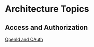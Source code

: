 # Architecture Topics

## Access and Authorization

[OpenId and OAuth](https://www.youtube.com/watch?v=996OiexHze0)